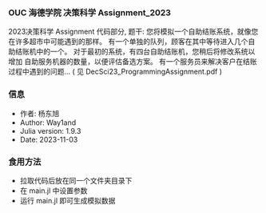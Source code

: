 ### OUC 海德学院 决策科学 Assignment_2023

2023决策科学 Assignment 代码部分, 题干: 您将模拟一个自助结账系统，就像您在许多超市中可能遇到的那样。
有一个单独的队列，顾客在其中等待进入几个自助结账机中的一个。
对于最初的系统，有四台自助结账机，您稍后将修改系统以增加
自助服务机器的数量，以便评估备选方案。
有一个服务员来解决客户在结账过程中遇到的问题...  ( 见 DecSci23_ProgrammingAssignment.pdf )

### 信息
- 作者: 杨东旭
- Author: Way1and
- Julia version: 1.9.3
- Date: 2023-11-03

### 食用方法
- 拉取代码后放在同一个文件夹目录下
- 在 main.jl 中设置参数
- 运行  main.jl 即可生成模拟数据
